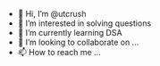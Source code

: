 - 👋 Hi, I’m @utcrush
- 👀 I’m interested in solving questions
- 🌱 I’m currently learning DSA
- 💞️ I’m looking to collaborate on ...
- 📫 How to reach me ...

<!---
utcrush/utcrush is a ✨ special ✨ repository because its `README.md` (this file) appears on your GitHub profile.
You can click the Preview link to take a look at your changes.
--->
